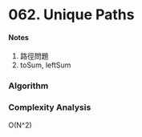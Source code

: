 # 062. Unique Paths

<h4>Notes</h4>

1. 路徑問題
2. toSum, leftSum



<h3>Algorithm</h3>


<h3>Complexity Analysis</h3>

O(N^2)

